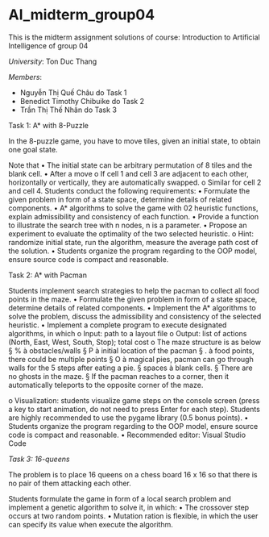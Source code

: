 # AI_midterm_group04
This is the midterm assignment solutions of course: Introduction to Artificial Intelligence of group 04

*University*: Ton Duc Thang

*Members*:
+ Nguyễn Thị Quế Châu do Task 1
+ Benedict Timothy Chibuike do Task 2
+ Trần Thị Thế Nhân do Task 3

Task 1: A* with 8-Puzzle

In the 8-puzzle game, you have to move tiles, given an initial state, to obtain one 
goal state. 

Note that
• The initial state can be arbitrary permutation of 8 tiles and the blank cell.
• After a move
o If cell 1 and cell 3 are adjacent to each other, horizontally or vertically, 
they are automatically swapped.
o Similar for cell 2 and cell 4.
Students conduct the following requirements:
• Formulate the given problem in form of a state space, determine details of related 
components.
• A* algorithms to solve the game with 02 heuristic functions, explain 
admissibility and consistency of each function.
• Provide a function to illustrate the search tree with n nodes, n is a parameter.
• Propose an experiment to evaluate the optimality of the two selected heuristic.
o Hint: randomize initial state, run the algorithm, measure the average path 
cost of the solution.
• Students organize the program regarding to the OOP model, ensure source code 
is compact and reasonable.

Task 2: A* with Pacman

Students implement search strategies to help the pacman to collect all food points in 
the maze.
• Formulate the given problem in form of a state space, determine details of related 
components.
• Implement the A* algorithms to solve the problem, discuss the admissibility and 
consistency of the selected heuristic.
• Implement a complete program to execute designated algorithms, in which
o Input: path to a layout file
o Output: list of actions (North, East, West, South, Stop); total cost
o The maze structure is as below
§ % à obstacles/walls
§ P à initial location of the pacman
§ . à food points, there could be multiple points
§ O à magical pies, pacman can go through walls for the 5 steps 
after eating a pie.
§ spaces à blank cells.
§ There are no ghosts in the maze.
§ If the pacman reaches to a corner, then it automatically teleports to 
the opposite corner of the maze.

o Visualization: students visualize game steps on the console screen (press 
a key to start animation, do not need to press Enter for each step). Students 
are highly recommended to use the pygame library (0.5 bonus points).
• Students organize the program regarding to the OOP model, ensure source code 
is compact and reasonable.
• Recommended editor: Visual Studio Code

*Task 3: 16-queens*

The problem is to place 16 queens on a chess board 16 x 16 so that there is no pair 
of them attacking each other.

Students formulate the game in form of a local search problem and implement a 
genetic algorithm to solve it, in which:
• The crossover step occurs at two random points.
• Mutation ration is flexible, in which the user can specify its value when execute 
the algorithm.
